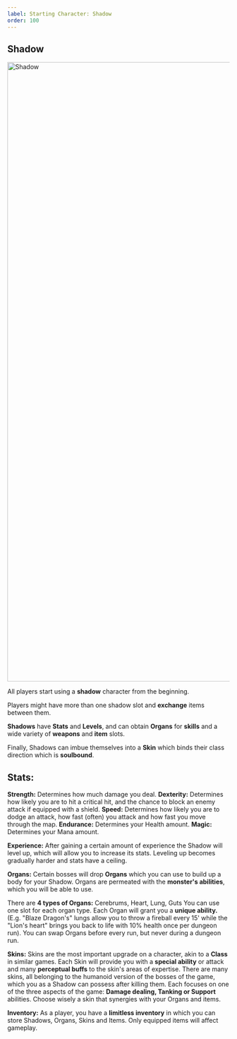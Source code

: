 ```yaml
---
label: Starting Character: Shadow
order: 100
---
```

## Shadow

<img width="1403" alt="Shadow" src="https://user-images.githubusercontent.com/97962756/171800301-6c33c9f4-cc48-40ca-bebd-b68aff6a0cef.png">


All players start using a **shadow** character from the beginning.

Players might have more than one shadow slot and **exchange** items between them.

**Shadows** have **Stats** and **Levels**, and can obtain **Organs** for **skills** and a wide variety of **weapons** and **item** slots.

Finally, Shadows can imbue themselves into a **Skin** which binds their class direction which is **soulbound**.

## Stats:
**Strength:** Determines how much damage you deal.
**Dexterity:** Determines how likely you are to hit a critical hit, and the chance to block an enemy attack if equipped with a shield.
**Speed:** Determines how likely you are to dodge an attack, how fast (often) you attack and how fast you move through the map.
**Endurance:** Determines your Health amount.
**Magic:** Determines your Mana amount.

**Experience:**
After gaining a certain amount of experience the Shadow will level up, which will allow you to increase its stats. Leveling up becomes gradually harder and stats have a ceiling.

**Organs:**
Certain bosses will drop **Organs** which you can use to build up a body for your Shadow. Organs are permeated with the **monster's abilities**, which you will be able to use.

There are **4 types of Organs:** Cerebrums, Heart, Lung, Guts
You can use one slot for each organ type.
Each Organ will grant you a **unique ability.** (E.g. "Blaze Dragon's" lungs allow you to throw a fireball every 15' while the "Lion's heart" brings you back to life with 10% health once per dungeon run).
You can swap Organs before every run, but never during a dungeon run.

**Skins:**
Skins are the most important upgrade on a character, akin to a **Class** in similar games.
Each Skin will provide you with a **special ability** or attack and many **perceptual buffs** to the skin's areas of expertise.
There are many skins, all belonging to the humanoid version of the bosses of the game, which you as a Shadow can possess after killing them. Each focuses on one of the three aspects of the game: **Damage dealing, Tanking or Support** abilities. Choose wisely a skin that synergies with your Organs and items.

**Inventory:**
As a player, you have a **limitless inventory** in which you can store Shadows, Organs, Skins and Items.
Only equipped items will affect gameplay.
